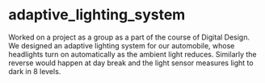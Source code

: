 # adaptive_lighting_system
Worked on a project as a group as a part of the course of Digital Design. <br> We designed an adaptive lighting system for our automobile, whose headlights turn on automatically as the ambient light reduces. Similarly the reverse would happen at day break and the light sensor measures light to dark in 8 levels.
